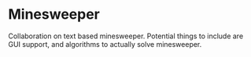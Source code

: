 # Minesweeper
Collaboration on text based minesweeper. Potential things to include are
GUI support, and algorithms to actually solve minesweeper.
